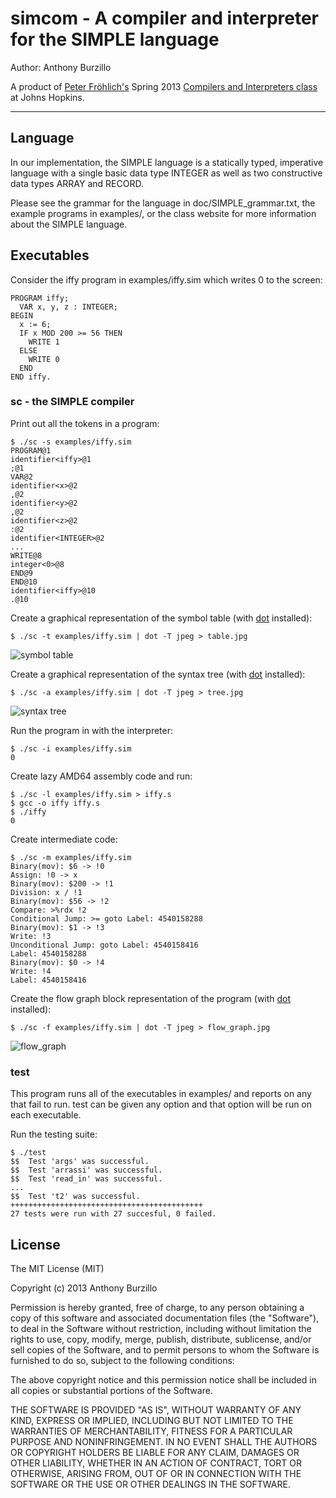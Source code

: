 simcom - A compiler and interpreter for the SIMPLE language
==============================================

Author: Anthony Burzillo

A product of [Peter Fröhlich's](http://gaming.jhu.edu/~phf/) Spring 2013
[Compilers and Interpreters class](http://gaming.jhu.edu/~phf/2013/spring/cs328/) at Johns Hopkins.

******

## Language

In our implementation, the SIMPLE language is a statically typed, imperative language with a single basic data type
INTEGER as well as two constructive data types ARRAY and RECORD.

Please see the grammar for the language in doc/SIMPLE_grammar.txt, the example programs in examples/, or the class
website for more information about the SIMPLE language.

## Executables

Consider the iffy program in examples/iffy.sim which writes 0 to the screen:

```SIMPLE
PROGRAM iffy;
  VAR x, y, z : INTEGER;
BEGIN
  x := 6;
  IF x MOD 200 >= 56 THEN
    WRITE 1
  ELSE
    WRITE 0
  END 
END iffy.
```

### sc - the SIMPLE compiler

Print out all the tokens in a program:


```shell
$ ./sc -s examples/iffy.sim
PROGRAM@1
identifier<iffy>@1
;@1
VAR@2
identifier<x>@2
,@2
identifier<y>@2
,@2
identifier<z>@2
:@2
identifier<INTEGER>@2
...
WRITE@8
integer<0>@8
END@9
END@10
identifier<iffy>@10
.@10
```

Create a graphical representation of the symbol table (with [dot] installed):

[dot]: http://www.graphviz.org/

```shell
$ ./sc -t examples/iffy.sim | dot -T jpeg > table.jpg
```

![symbol table](http://i.imgur.com/fdKonuB.jpg)

Create a graphical representation of the syntax tree (with [dot] installed):

```shell
$ ./sc -a examples/iffy.sim | dot -T jpeg > tree.jpg
```

![syntax tree](http://i.imgur.com/CjbqH7i.jpg)

Run the program in with the interpreter:

```shell
$ ./sc -i examples/iffy.sim
0
```

Create lazy AMD64 assembly code and run:

```shell
$ ./sc -l examples/iffy.sim > iffy.s
$ gcc -o iffy iffy.s
$ ./iffy
0
```

Create intermediate code:

```shell
$ ./sc -m examples/iffy.sim
Binary(mov): $6 -> !0
Assign: !0 -> x
Binary(mov): $200 -> !1
Division: x / !1
Binary(mov): $56 -> !2
Compare: >%rdx !2
Conditional Jump: >= goto Label: 4540158288
Binary(mov): $1 -> !3
Write: !3
Unconditional Jump: goto Label: 4540158416
Label: 4540158288
Binary(mov): $0 -> !4
Write: !4
Label: 4540158416
```

Create the flow graph block representation of the program (with [dot] installed):

```shell
$ ./sc -f examples/iffy.sim | dot -T jpeg > flow_graph.jpg
```

![flow_graph](http://i.imgur.com/2WgWn4d.jpg)

### test

This program runs all of the executables in examples/ and reports on any that fail to run.
test can be given any option and that option will be run on each executable.

Run the testing suite:

```shell
$ ./test
$$  Test 'args' was successful.
$$  Test 'arrassi' was successful.
$$  Test 'read_in' was successful.
...
$$  Test 't2' was successful.
+++++++++++++++++++++++++++++++++++++++++++
27 tests were run with 27 succesful, 0 failed.
```

## License

The MIT License (MIT)

Copyright (c) 2013 Anthony Burzillo

Permission is hereby granted, free of charge, to any person obtaining a copy
of this software and associated documentation files (the "Software"), to deal
in the Software without restriction, including without limitation the rights
to use, copy, modify, merge, publish, distribute, sublicense, and/or sell
copies of the Software, and to permit persons to whom the Software is
furnished to do so, subject to the following conditions:

The above copyright notice and this permission notice shall be included in
all copies or substantial portions of the Software.

THE SOFTWARE IS PROVIDED "AS IS", WITHOUT WARRANTY OF ANY KIND, EXPRESS OR
IMPLIED, INCLUDING BUT NOT LIMITED TO THE WARRANTIES OF MERCHANTABILITY,
FITNESS FOR A PARTICULAR PURPOSE AND NONINFRINGEMENT. IN NO EVENT SHALL THE
AUTHORS OR COPYRIGHT HOLDERS BE LIABLE FOR ANY CLAIM, DAMAGES OR OTHER
LIABILITY, WHETHER IN AN ACTION OF CONTRACT, TORT OR OTHERWISE, ARISING FROM,
OUT OF OR IN CONNECTION WITH THE SOFTWARE OR THE USE OR OTHER DEALINGS IN
THE SOFTWARE.

